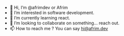 - 👋 Hi, I’m @afrimdev or Afrim
- 👀 I’m interested in software development.
- 🌱 I’m currently learning react. 
- 💞️ I’m looking to collaborate on something... reach out.
- 📫 How to reach me ? You can say hi@afrim.dev

<!---
afrimdev/afrimdev is a ✨ special ✨ repository because its `README.md` (this file) appears on your GitHub profile.
You can click the Preview link to take a look at your changes.
--->
